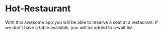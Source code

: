 # Hot-Restaurant
With this awesome app you will be able to reserve a seat at a restaurant. If we don't have a table available, you will be added to a wait list.
